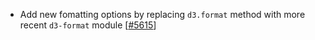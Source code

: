  - Add new fomatting options by replacing `d3.format` method with more recent `d3-format` module [[#5615](https://github.com/plotly/plotly.js/pull/5615)]
